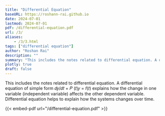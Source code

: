 ```yaml
---
title: "Differential Equation" 
baseURL: https://roshann-rai.github.io
date: 2024-07-01
lastmod: 2024-07-01
pdf: /differential-equation.pdf
url: /3/
aliases: 
    - /3/3.html
tags: ["differential equation"]
author: "Roshan Rai"
description: "" 
summary: "This includes the notes related to differential equation. A differential equation of simple form 𝑑𝑦/𝑑𝑡 + 𝑃 (𝑡)𝑦 = 𝑓(𝑡) explains how the change in one variable (independent variable) affects the other dependent variable. Differential equation helps to explain how the systems changes over time." 
plotly: true
draft: false
---
```


This includes the notes related to differential equation. A differential equation of simple form 𝑑𝑦/𝑑𝑡 + 𝑃 (𝑡)𝑦 = 𝑓(𝑡) explains how the change in one variable (independent variable) affects the other dependent variable. Differential equation helps to explain how the systems changes over time.

{{< embed-pdf url="/differential-equation.pdf" >}}